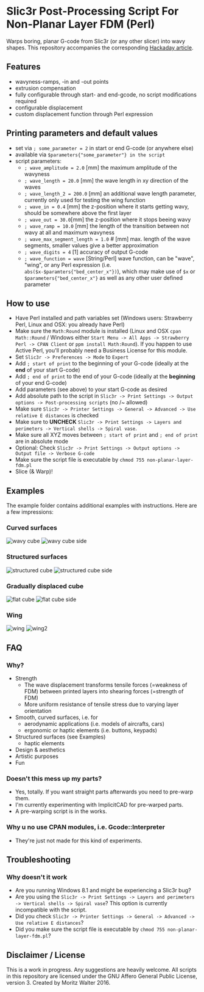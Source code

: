 # Slic3r Post-Processing Script For Non-Planar Layer FDM (Perl)
Warps boring, planar G-code from Slic3r (or any other slicer) into wavy shapes. This repository accompanies the corresponding [Hackaday article](http://wp.me/pk3lN-U1O).

## Features
- wavyness-ramps, -in and -out points
- extrusion compensation
- fully configurable through start- and end-gcode, no script modifications required
- configurable displacement
- custom displacement function through Perl expression

## Printing parameters and default values
- set via `; some_parameter = 2` in start or end G-code (or anywhere else)
- available via `$parameters{"some_parameter"} in the script`
- script parameters:
  - `; wave_amplitude = 2.0` [mm] the maximum amplitude of the wavyness
  - `; wave_length = 20.0` [mm] the wave length in xy direction of the waves
  - `; wave_length_2 = 200.0` [mm] an additional wave length parameter, currently only used for testing the wing function
  - `; wave_in = 0.4` [mm] the z-position where it starts getting wavy, should be somewhere above the first layer
  - `; wave_out = 30.0`[mm] the z-position where it stops beeing wavy
  - `; wave_ramp = 10.0` [mm] the length of the transition between not wavy at all and maximum wavyness
  - `; wave_max_segment_length = 1.0` # [mm] max. length of the wave segments, smaller values give a better approximation
  - `; wave_digits = 4` [1] accuracy of output G-code
  - `; wave_function = wave` [String/Perl] wave function, can be "wave", "wing", or any Perl expression (i.e. `abs($x-$paramters{"bed_center_x"})`), which may make use of `$x` or `$parameters{"bed_center_x"}` as well as any other user defined parameter

## How to use
- Have Perl installed and path variables set (Windows users: Strawberry Perl, Linux and OSX: you already have Perl)
- Make sure the `Math:Round` module is installed (Linux and OSX `cpan Math::Round` / Windows either `Start Menu -> All Apps -> Strawberry Perl -> CPAN Client` or `ppm install Math:Round`). If you happen to use Active Perl, you'll probably need a Business License for this module.
- Set `Slic3r -> Preferences -> Mode` to `Expert`
- Add `; start of print` to the beginning of your G-code (ideally at the **end** of your start G-code)
- Add `; end of print` to the end of your G-code (ideally at the **beginning** of your end G-code)
- Add parameters (see above) to your start G-code as desired
- Add absolute path to the script in `Slic3r -> Print Settings -> Output options -> Post-processing scripts` (no /~ allowed)
- Make sure `Slic3r -> Printer Settings -> General -> Advanced -> Use relative E distances` is checked
- Make sure to **UNCHECK** `Slic3r -> Print Settings -> Layers and perimeters -> Vertical shells -> Spiral vase`.
- Make sure all XYZ moves between `; start of print` and `; end of print` are in absolute mode
- Optional: Check `Slic3r -> Print Settings -> Output options -> Output file -> Verbose G-code`
- Make sure the script file is executable by `chmod 755 non-planar-layer-fdm.pl`
- Slice (& Warp)!

## Examples
The example folder contains additional examples with instructions. Here are a few impressions:

### Curved surfaces
![wavy cube](https://hackadaycom.files.wordpress.com/2016/07/non-planar-layer-fdm__mg_0427.jpg?w=400)
![wavy cube side](https://hackadaycom.files.wordpress.com/2016/07/non-planar-layer-fdm__mg_0440.jpg?w=400)
### Structured surfaces
![structured cube](https://hackadaycom.files.wordpress.com/2016/07/non-planar-layer-fdm__mg_0423.jpg?w=400)
![structured cube side](https://hackadaycom.files.wordpress.com/2016/07/non-planar-layer-fdm__mg_0437.jpg?w=400)
### Gradually displaced cube
![flat cube](https://hackadaycom.files.wordpress.com/2016/07/non-planar-layer-fdm__mg_0426.jpg?w=400)
![flat cube side](https://hackadaycom.files.wordpress.com/2016/07/non-planar-layer-fdm__mg_0439.jpg?w=400)
### Wing
![wing](https://hackadaycom.files.wordpress.com/2016/07/non-planar-layer-fdm__mg_0453.jpg?w=400)
![wing2](https://hackadaycom.files.wordpress.com/2016/07/non-planar-layer-fdm__mg_0449.jpg?w=400)

## FAQ

### Why?
- Strength
  - The wave displacement transforms tensile forces (=weakness of FDM) between printed layers into shearing forces (=strength of FDM)
  - More uniform resistance of tensile stress due to varying layer orientation
- Smooth, curved surfaces, i.e. for
  - aerodynamic applications (i.e. models of aircrafts, cars)
  - ergonomic or haptic elements (i.e. buttons, keypads)
- Structured surfaces (see Examples)
  - haptic elements
- Design & aesthetics
- Artistic purposes
- Fun

### Doesn't this mess up my parts?
- Yes, totally. If you want straight parts afterwards you need to pre-warp them.
- I'm currently experimenting with ImplicitCAD for pre-warped parts.
- A pre-warping script is in the works.

### Why u no use CPAN modules, i.e. Gcode::Interpreter
- They're just not made for this kind of experiments.

## Troubleshooting

### Why doesn't it work
- Are you running Windows 8.1 and might be experiencing a Slic3r bug?
- Are you using the `Slic3r -> Print Settings -> Layers and perimeters -> Vertical shells -> Spiral vase`? This option is currently incompatible with the script.
- Did you check `Slic3r -> Printer Settings -> General -> Advanced -> Use relative E distances`?
- Did you make sure the script file is executable by `chmod 755 non-planar-layer-fdm.pl`?

## Disclaimer / License
This is a work in progress. Any suggestions are heavily welcome. All scripts in this repository are licensed under the GNU Affero General Public License, version 3. Created by Moritz Walter 2016.
